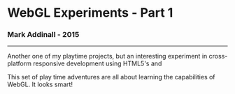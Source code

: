 # WebGL Experiments - Part 1
### Mark Addinall - 2015
___


Another one of my playtime projects, but an interesting experiment in cross-platform responsive development using HTML5's <canvas> and <audio> elements.

This set of play time adventures are all about learning the capabilities of WebGL.  It looks smart!

